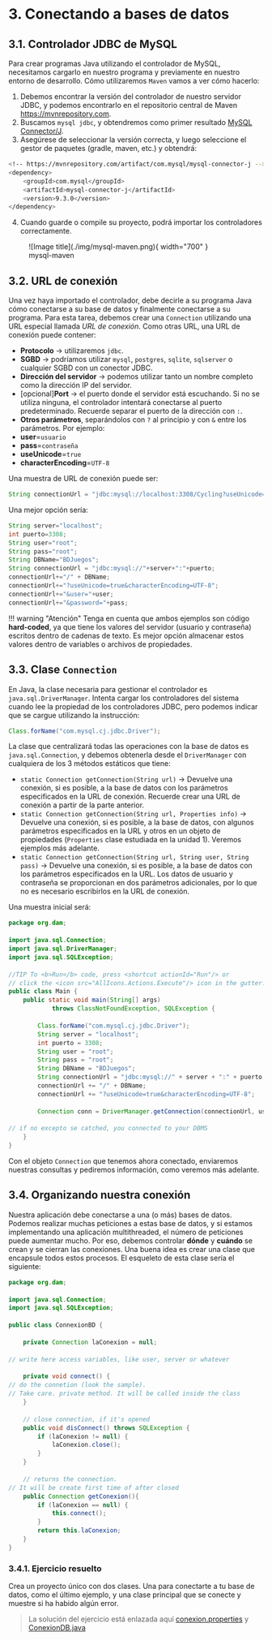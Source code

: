 # 3. Conectando a bases de datos
## 3.1. Controlador JDBC de MySQL

Para crear programas Java utilizando el controlador de MySQL, necesitamos cargarlo en nuestro programa y previamente en nuestro entorno de desarrollo. Cómo utilizaremos `Maven` vamos a ver cómo hacerlo:

1. Debemos encontrar la versión del controlador de nuestro servidor JDBC, y podemos encontrarlo en el repositorio central de Maven <https://mvnrepository.com>.
2. Buscamos `mysql jdbc`, y obtendremos como primer resultado [MySQL Connector/J](https://mvnrepository.com/artifact/com.mysql/mysql-connector-j/9.3.0).
3. Asegúrese de seleccionar la versión correcta, y luego seleccione el gestor de paquetes (gradle, maven, etc.) y obtendrá:

```bash
<!-- https://mvnrepository.com/artifact/com.mysql/mysql-connector-j -->
<dependency>
    <groupId>com.mysql</groupId>
    <artifactId>mysql-connector-j</artifactId>
    <version>9.3.0</version>
</dependency>
```

4. Cuando guarde o compile su proyecto, podrá importar los controladores correctamente.

<figure markdown="span">
  ![Image title](./img/mysql-maven.png){ width="700" }
  <figcaption>mysql-maven</figcaption>
</figure>


## 3.2. URL de conexión

Una vez haya importado el controlador, debe decirle a su programa Java cómo conectarse a su base de datos y finalmente conectarse a su programa. Para esta tarea, debemos crear una `Connection` utilizando una URL especial llamada _URL de conexión_. Como otras URL, una URL de conexión puede contener:

- **Protocolo** →  utilizaremos `jdbc`.
- **SGBD** →  podríamos utilizar `mysql`, `postgres`, `sqlite`, `sqlserver` o cualquier SGBD con un conector JDBC.
- **Dirección del servidor** →  podemos utilizar tanto un nombre completo como la dirección IP del servidor.
- [opcional]**Port** → el puerto donde el servidor está escuchando. Si no se utiliza ninguna, el controlador intentará conectarse al puerto predeterminado. Recuerde separar el puerto de la dirección con `:`.
- **Otros parámetros**, separándolos con `?` al principio y con `&` entre los parámetros. Por ejemplo: 
- **user**=`usuario` 
- **pass**=`contraseña` 
- **useUnicode**=`true` 
- **characterEncoding**=`UTF-8`

Una muestra de URL de conexión puede ser:

```java
String connectionUrl = "jdbc:mysql://localhost:3308/Cycling?useUnicode=true&characterEncoding=UTF-8&user=root&password=root";
```

Una mejor opción sería:

```java
String server="localhost";
int puerto=3308;
String user="root";
String pass="root";
String DBName="BDJuegos";
String connectionUrl = "jdbc:mysql://"+server+":"+puerto;
connectionUrl+="/" + DBName;
connectionUrl+="?useUnicode=true&characterEncoding=UTF-8";
connectionUrl+="&user="+user;
connectionUrl+="&password="+pass;
```

!!! warning "Atención" 
Tenga en cuenta que ambos ejemplos son código **hard-coded**, ya que tiene los valores del servidor (usuario y contraseña) escritos dentro de cadenas de texto. Es mejor opción almacenar estos valores dentro de variables o archivos de propiedades.

## 3.3. Clase `Connection`

En Java, la clase necesaria para gestionar el controlador es `java.sql.DriverManager`. Intenta cargar los controladores del sistema cuando lee la propiedad de los controladores JDBC, pero podemos indicar que se cargue utilizando la instrucción:

```java
Class.forName("com.mysql.cj.jdbc.Driver");
```

La clase que centralizará todas las operaciones con la base de datos es `java.sql.Connection`, y debemos obtenerla desde el `DriverManager` con cualquiera de los 3 métodos estáticos que tiene:

- `static Connection getConnection(String url)` $\rightarrow$ Devuelve una conexión, si es posible, a la base de datos con los parámetros especificados en la URL de conexión. Recuerde crear una URL de conexión a partir de la parte anterior.
- `static Connection getConnection(String url, Properties info)` $\rightarrow$ Devuelve una conexión, si es posible, a la base de datos, con algunos parámetros especificados en la URL y otros en un objeto de propiedades (`Properties` clase estudiada en la unidad 1). Veremos ejemplos más adelante.
- `static Connection getConnection(String url, String user, String pass)` $\rightarrow$ Devuelve una conexión, si es posible, a la base de datos con los parámetros especificados en la URL. Los datos de usuario y contraseña se proporcionan en dos parámetros adicionales, por lo que no es necesario escribirlos en la URL de conexión.

Una muestra inicial será:

```java
package org.dam;

import java.sql.Connection;
import java.sql.DriverManager;
import java.sql.SQLException;

//TIP To <b>Run</b> code, press <shortcut actionId="Run"/> or
// click the <icon src="AllIcons.Actions.Execute"/> icon in the gutter.
public class Main {
    public static void main(String[] args)
            throws ClassNotFoundException, SQLException {

        Class.forName("com.mysql.cj.jdbc.Driver");
        String server = "localhost";
        int puerto = 3308;
        String user = "root";
        String pass = "root";
        String DBName = "BDJuegos";
        String connectionUrl = "jdbc:mysql://" + server + ":" + puerto;
        connectionUrl += "/" + DBName;
        connectionUrl += "?useUnicode=true&characterEncoding=UTF-8";

        Connection conn = DriverManager.getConnection(connectionUrl, user, pass);

// if no excepto se catched, you connected to your DBMS
    }
}
```

Con el objeto `Connection` que tenemos ahora conectado, enviaremos nuestras consultas y pediremos información, como veremos más adelante.

## 3.4. Organizando nuestra conexión

Nuestra aplicación debe conectarse a una (o más) bases de datos. Podemos realizar muchas peticiones a estas base de datos, y si estamos implementando una aplicación multithreaded, el número de peticiones puede aumentar mucho. Por eso, debemos controlar **dónde** y **cuándo** se crean y se cierran las conexiones. Una buena idea es crear una clase que encapsule todos estos procesos. El esqueleto de esta clase sería el siguiente:


```java
package org.dam;

import java.sql.Connection;
import java.sql.SQLException;

public class ConnexionBD {

    private Connection laConexion = null;

// write here access variables, like user, server or whatever

    private void connect() {
// do the connetion (look the sample).
// Take care. private method. It will be called inside the class
    }

    // close connection, if it's opened
    public void disConnect() throws SQLException {
        if (laConexion != null) {
            laConexion.close();
        }
    }

    // returns the connection.
// It will be create first time of after closed
    public Connection getConexion(){
        if (laConexion == null) {
            this.connect();
        }
        return this.laConexion;
    }
}
```
### 3.4.1. Ejercicio resuelto

Crea un proyecto único con dos clases. Una para conectarte a tu base de datos, como el último ejemplo, y una clase principal que se conecte y muestre si ha habido algún error.


> La solución del ejercicio está enlazada aquí [conexion.properties](./conexion.properties) y [ConexionDB.java](./ConexionDB.java)